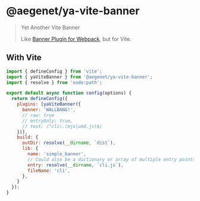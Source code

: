 # @aegenet/ya-vite-banner

> Yet Another Vite Banner
>
> Like [Banner Plugin for Webpack](https://webpack.js.org/plugins/banner-plugin/), but for Vite.

## With Vite

```js vite.config.js
import { defineConfig } from 'vite';
import { yaViteBanner } from '@aegenet/ya-vite-banner';
import { resolve } from 'node:path';

export default async function config(options) {
  return defineConfig({
    plugins: [yaViteBanner({
      banner: 'WALLBANG!',
      // raw: true
      // entryOnly: true,
      // test: /^cli\.(mjs|umd.js)$/
    })],
    build: {
      outDir: resolve(__dirname, `dist`),
      lib: {
        name: 'simple_banner',
        // Could also be a dictionary or array of multiple entry points
        entry: resolve(__dirname, `cli.js`),
        fileName: 'cli',
      },
    }
  });
}
```
